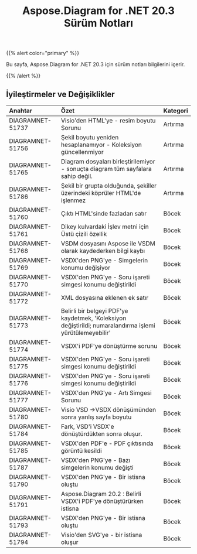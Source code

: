 ﻿---
title: Aspose.Diagram for .NET 20.3 Sürüm Notları
type: docs
weight: 50
url: /tr/net/aspose-diagram-for-net-20-3-release-notes/
---
{{% alert color="primary" %}} 

Bu sayfa, Aspose.Diagram for .NET 20.3 için sürüm notları bilgilerini içerir.

{{% /alert %}} 
## **İyileştirmeler ve Değişiklikler**

|**Anahtar**|**Özet**|**Kategori**|
|:- |:- |:- |
|DIAGRAMNET-51737|Visio'den HTML'ye - resim boyutu Sorunu|Artırma|
|DIAGRAMNET-51756|Şekil boyutu yeniden hesaplanamıyor - Koleksiyon güncellenmiyor|Artırma|
|DIAGRAMNET-51765|Diagram dosyaları birleştirilemiyor - sonuçta diagram tüm sayfalara sahip değil.|Artırma|
|DIAGRAMNET-51786|Şekil bir grupta olduğunda, şekiller üzerindeki köprüler HTML'de işlenmez|Artırma|
|DIAGRAMNET-51760|Çıktı HTML'sinde fazladan satır|Böcek|
|DIAGRAMNET-51761|Dikey kulvardaki İşlev metni için Üstü çizili özellik|Böcek|
|DIAGRAMNET-51768|VSDM dosyasını Aspose ile VSDM olarak kaydederken bilgi kaybı|Böcek|
|DIAGRAMNET-51769|VSDX'den PNG'ye - Simgelerin konumu değişiyor|Böcek|
|DIAGRAMNET-51770|VSDX'den PNG'ye - Soru işareti simgesi konumu değiştirildi|Böcek|
|DIAGRAMNET-51772|XML dosyasına eklenen ek satır|Böcek|
|DIAGRAMNET-51773|Belirli bir belgeyi PDF'ye kaydetmek, 'Koleksiyon değiştirildi; numaralandırma işlemi yürütülemeyebilir'|Böcek|
|DIAGRAMNET-51774|VSDX'i PDF'ye dönüştürme sorunu|Böcek|
|DIAGRAMNET-51775|VSDX'den PNG'ye - Soru işareti simgesi konumu değiştirildi|Böcek|
|DIAGRAMNET-51776|VSDX'den PNG'ye - Soru işareti simgesi konumu değiştirildi|Böcek|
|DIAGRAMNET-51777|VSDX'den PNG'ye - Artı Simgesi Sorunu|Böcek|
|DIAGRAMNET-51780|Visio VSD ->VSDX dönüşümünden sonra yanlış sayfa boyutu|Böcek|
|DIAGRAMNET-51784|Fark, VSD'i VSDX'e dönüştürdükten sonra oluşur.|Böcek|
|DIAGRAMNET-51785|VSDX'den PDF'e - PDF çıktısında görüntü kesildi|Böcek|
|DIAGRAMNET-51787|VSDX'den PNG'ye - Bazı simgelerin konumu değişti|Böcek|
|DIAGRAMNET-51790|VSDX'den PNG'ye - Bir istisna oluştu|Böcek|
|DIAGRAMNET-51791|Aspose.Diagram 20.2 : Belirli VSDX'i PDF'ye dönüştürürken istisna|Böcek|
|DIAGRAMNET-51793|VSDX'den PNG'ye - Bir istisna oluştu|Böcek|
|DIAGRAMNET-51794|Visio'den SVG'ye - bir istisna oluşur|Böcek|

